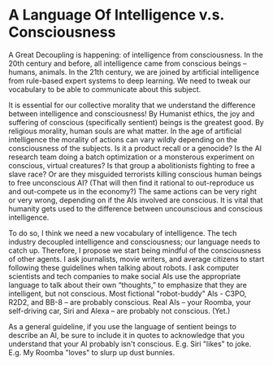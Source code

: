 # A Language Of Intelligence v.s. Consciousness
A Great Decoupling is happening: of intelligence from consciousness. In the 20th century and before, all intelligence came from conscious beings – humans, animals. In the 21th century, we are joined by artificial intelligence from rule-based expert systems to deep learning. We need to tweak our vocabulary to be able to communicate about this subject.

It is essential for our collective morality that we understand the difference between intelligence and consciousness! By Humanist ethics, the joy and suffering of conscious (specifically sentient) beings is the greatest good. By religious morality, human souls are what matter. In the age of artificial intelligence the morality of actions can vary wildly depending on the consciousness of the subjects. Is it a product recall or a genocide? Is the AI research team doing a batch optimization or a monsterous experiment on conscious, virtual creatures? Is that group a abolitionists fighting to free a slave race? Or are they misguided terrorists killing conscious human beings to free unconscious AI? (That will then find it rational to out-reproduce us and out-compete us in the economy?) The same actions can be very right or very wrong, depending on if the AIs involved are conscious. It is vital that humanity gets used to the difference between uncounscious and conscious intelligence.

To do so, I think we need a new vocabulary of intelligence. The tech industry decoupled intelligence and consciousness; our language needs to catch up. Therefore, I propose we start being mindful of the consciousness of other agents. I ask journalists, movie writers, and average citizens to start following these guidelines when talking about robots. I ask computer scientists and tech companies to make social AIs use the appropriate language to talk about their own “thoughts,” to emphasize that they are intelligent, but not conscious. Most fictional "robot-buddy" AIs - C3PO, R2D2, and BB-8 – are probably conscious. Real AIs – your Roomba, your self-driving car, Siri and Alexa – are probably not conscious. (Yet.)

As a general guideline, if you use the language of sentient beings to describe an AI, be sure to include it in quotes to acknowledge that you understand that your AI probably isn't conscious. E.g. Siri "likes" to joke. E.g. My Roomba "loves" to slurp up dust bunnies.
